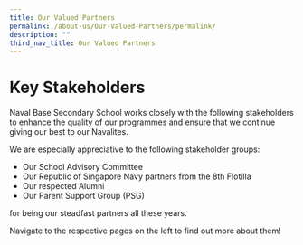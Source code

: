 ```yaml
---
title: Our Valued Partners
permalink: /about-us/Our-Valued-Partners/permalink/
description: ""
third_nav_title: Our Valued Partners
---
```

# Key Stakeholders

Naval Base Secondary School works closely with the following stakeholders to enhance the quality of our programmes and ensure that we continue giving our best to our Navalites. 

We are especially appreciative to the following stakeholder groups:
* Our School Advisory Committee
* Our Republic of Singapore Navy partners from the 8th Flotilla
* Our respected Alumni 
* Our Parent Support Group (PSG)

for being our steadfast partners all these years. 

Navigate to the respective pages on the left to find out more about them!